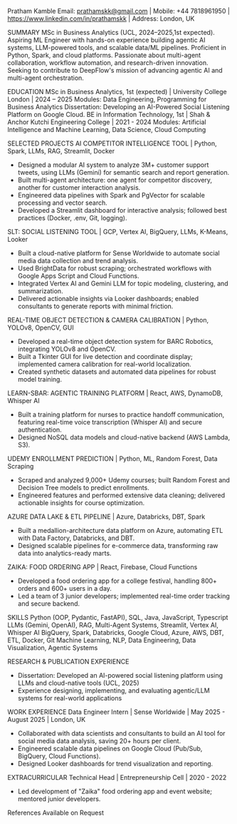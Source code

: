 Pratham Kamble 
Email: prathamskk@gmail.com | Mobile: +44 7818961950 | https://www.linkedin.com/in/prathamskk | Address: London, UK


SUMMARY
MSc in Business Analytics (UCL, 2024–2025,1st expected). Aspiring ML Engineer with hands-on experience building agentic AI systems, LLM-powered tools, and scalable data/ML pipelines. Proficient in Python, Spark, and cloud platforms. Passionate about multi-agent collaboration, workflow automation, and research-driven innovation. Seeking to contribute to DeepFlow's mission of advancing agentic AI and multi-agent orchestration.


EDUCATION
MSc in Business Analytics, 1st (expected) | University College London | 2024 – 2025
Modules: Data Engineering, Programming for Business Analytics
Dissertation: Developing an AI-Powered Social Listening Platform on Google Cloud.
BE in Information Technology, 1st | Shah & Anchor Kutchi Engineering College | 2021 - 2024
Modules: Artificial Intelligence and Machine Learning, Data Science, Cloud Computing


SELECTED PROJECTS
AI COMPETITOR INTELLIGENCE TOOL | Python, Spark, LLMs, RAG, Streamlit, Docker
- Designed a modular AI system to analyze 3M+ customer support tweets, using LLMs (Gemini) for semantic search and report generation.
- Built multi-agent architecture: one agent for competitor discovery, another for customer interaction analysis.
- Engineered data pipelines with Spark and PgVector for scalable processing and vector search.
- Developed a Streamlit dashboard for interactive analysis; followed best practices (Docker, .env, Git, logging).

SLT: SOCIAL LISTENING TOOL | GCP, Vertex AI, BigQuery, LLMs, K-Means, Looker
- Built a cloud-native platform for Sense Worldwide to automate social media data collection and trend analysis.
- Used BrightData for robust scraping; orchestrated workflows with Google Apps Script and Cloud Functions.
- Integrated Vertex AI and Gemini LLM for topic modeling, clustering, and summarization.
- Delivered actionable insights via Looker dashboards; enabled consultants to generate reports with minimal friction.

REAL-TIME OBJECT DETECTION & CAMERA CALIBRATION | Python, YOLOv8, OpenCV, GUI
- Developed a real-time object detection system for BARC Robotics, integrating YOLOv8 and OpenCV.
- Built a Tkinter GUI for live detection and coordinate display; implemented camera calibration for real-world localization.
- Created synthetic datasets and automated data pipelines for robust model training.

LEARN-SBAR: AGENTIC TRAINING PLATFORM | React, AWS, DynamoDB, Whisper AI
- Built a training platform for nurses to practice handoff communication, featuring real-time voice transcription (Whisper AI) and secure authentication.
- Designed NoSQL data models and cloud-native backend (AWS Lambda, S3).

UDEMY ENROLLMENT PREDICTION | Python, ML, Random Forest, Data Scraping
- Scraped and analyzed 9,000+ Udemy courses; built Random Forest and Decision Tree models to predict enrollments.
- Engineered features and performed extensive data cleaning; delivered actionable insights for course optimization.

AZURE DATA LAKE & ETL PIPELINE | Azure, Databricks, DBT, Spark
- Built a medallion-architecture data platform on Azure, automating ETL with Data Factory, Databricks, and DBT.
- Designed scalable pipelines for e-commerce data, transforming raw data into analytics-ready marts.

ZAIKA: FOOD ORDERING APP | React, Firebase, Cloud Functions
- Developed a food ordering app for a college festival, handling 800+ orders and 600+ users in a day.
- Led a team of 3 junior developers; implemented real-time order tracking and secure backend.


SKILLS
Python (OOP, Pydantic, FastAPI), SQL, Java, JavaScript, Typescript
LLMs (Gemini, OpenAI), RAG, Multi-Agent Systems, Streamlit, Vertex AI, Whisper AI
BigQuery, Spark, Databricks, Google Cloud, Azure, AWS, DBT, ETL, Docker, Git
Machine Learning, NLP, Data Engineering, Data Visualization, Agentic Systems


RESEARCH & PUBLICATION EXPERIENCE
- Dissertation: Developed an AI-powered social listening platform using LLMs and cloud-native tools (UCL, 2025)
- Experience designing, implementing, and evaluating agentic/LLM systems for real-world applications


WORK EXPERIENCE
Data Engineer Intern | Sense Worldwide | May 2025 - August 2025 | London, UK
- Collaborated with data scientists and consultants to build an AI tool for social media data analysis, saving 20+ hours per client.
- Engineered scalable data pipelines on Google Cloud (Pub/Sub, BigQuery, Cloud Functions).
- Designed Looker dashboards for trend visualization and reporting.


EXTRACURRICULAR
Technical Head | Entrepreneurship Cell | 2020 - 2022
- Led development of "Zaika" food ordering app and event website; mentored junior developers.


References Available on Request
